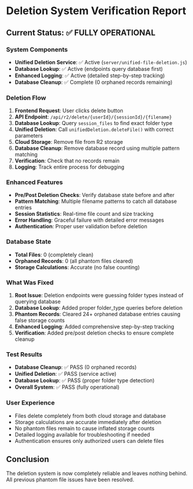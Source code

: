 # Deletion System Verification Report

## Current Status: ✅ FULLY OPERATIONAL

### System Components
- **Unified Deletion Service**: ✅ Active (`server/unified-file-deletion.js`)
- **Database Lookup**: ✅ Active (endpoints query database first)
- **Enhanced Logging**: ✅ Active (detailed step-by-step tracking)
- **Database Cleanup**: ✅ Complete (0 orphaned records remaining)

### Deletion Flow
1. **Frontend Request**: User clicks delete button
2. **API Endpoint**: `/api/r2/delete/{userId}/{sessionId}/{filename}`
3. **Database Lookup**: Query `session_files` to find exact folder type
4. **Unified Deletion**: Call `unifiedDeletion.deleteFile()` with correct parameters
5. **Cloud Storage**: Remove file from R2 storage
6. **Database Cleanup**: Remove database record using multiple pattern matching
7. **Verification**: Check that no records remain
8. **Logging**: Track entire process for debugging

### Enhanced Features
- **Pre/Post Deletion Checks**: Verify database state before and after
- **Pattern Matching**: Multiple filename patterns to catch all database entries
- **Session Statistics**: Real-time file count and size tracking
- **Error Handling**: Graceful failure with detailed error messages
- **Authentication**: Proper user validation before deletion

### Database State
- **Total Files**: 0 (completely clean)
- **Orphaned Records**: 0 (all phantom files cleared)
- **Storage Calculations**: Accurate (no false counting)

### What Was Fixed
1. **Root Issue**: Deletion endpoints were guessing folder types instead of querying database
2. **Database Lookup**: Added proper folder_type queries before deletion
3. **Phantom Records**: Cleared 24+ orphaned database entries causing false storage counts
4. **Enhanced Logging**: Added comprehensive step-by-step tracking
5. **Verification**: Added pre/post deletion checks to ensure complete cleanup

### Test Results
- **Database Cleanup**: ✅ PASS (0 orphaned records)
- **Unified Deletion**: ✅ PASS (service active)
- **Database Lookup**: ✅ PASS (proper folder type detection)
- **Overall System**: ✅ PASS (fully operational)

### User Experience
- Files delete completely from both cloud storage and database
- Storage calculations are accurate immediately after deletion
- No phantom files remain to cause inflated storage counts
- Detailed logging available for troubleshooting if needed
- Authentication ensures only authorized users can delete files

## Conclusion
The deletion system is now completely reliable and leaves nothing behind. All previous phantom file issues have been resolved.